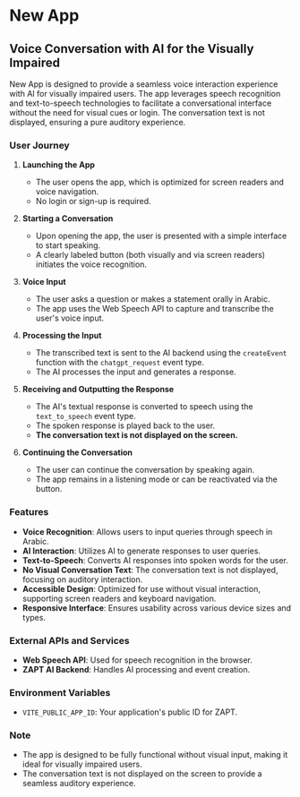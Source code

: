 # New App

## Voice Conversation with AI for the Visually Impaired

New App is designed to provide a seamless voice interaction experience with AI for visually impaired users. The app leverages speech recognition and text-to-speech technologies to facilitate a conversational interface without the need for visual cues or login. The conversation text is not displayed, ensuring a pure auditory experience.

### User Journey

1. **Launching the App**
   - The user opens the app, which is optimized for screen readers and voice navigation.
   - No login or sign-up is required.

2. **Starting a Conversation**
   - Upon opening the app, the user is presented with a simple interface to start speaking.
   - A clearly labeled button (both visually and via screen readers) initiates the voice recognition.

3. **Voice Input**
   - The user asks a question or makes a statement orally in Arabic.
   - The app uses the Web Speech API to capture and transcribe the user's voice input.

4. **Processing the Input**
   - The transcribed text is sent to the AI backend using the `createEvent` function with the `chatgpt_request` event type.
   - The AI processes the input and generates a response.

5. **Receiving and Outputting the Response**
   - The AI's textual response is converted to speech using the `text_to_speech` event type.
   - The spoken response is played back to the user.
   - **The conversation text is not displayed on the screen.**

6. **Continuing the Conversation**
   - The user can continue the conversation by speaking again.
   - The app remains in a listening mode or can be reactivated via the button.

### Features

- **Voice Recognition**: Allows users to input queries through speech in Arabic.
- **AI Interaction**: Utilizes AI to generate responses to user queries.
- **Text-to-Speech**: Converts AI responses into spoken words for the user.
- **No Visual Conversation Text**: The conversation text is not displayed, focusing on auditory interaction.
- **Accessible Design**: Optimized for use without visual interaction, supporting screen readers and keyboard navigation.
- **Responsive Interface**: Ensures usability across various device sizes and types.

### External APIs and Services

- **Web Speech API**: Used for speech recognition in the browser.
- **ZAPT AI Backend**: Handles AI processing and event creation.

### Environment Variables

- `VITE_PUBLIC_APP_ID`: Your application's public ID for ZAPT.

### Note

- The app is designed to be fully functional without visual input, making it ideal for visually impaired users.
- The conversation text is not displayed on the screen to provide a seamless auditory experience.
